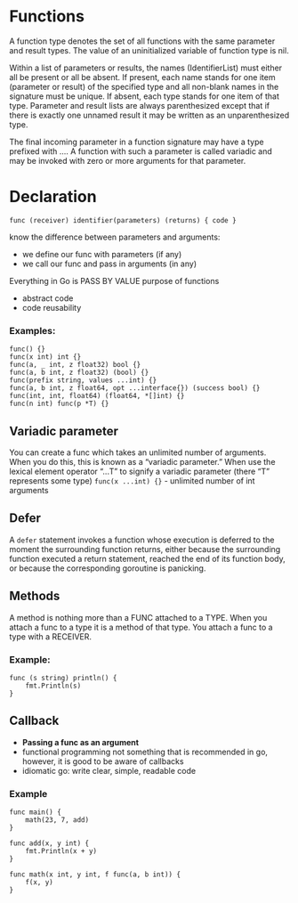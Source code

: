 # Functions

A function type denotes the set of all functions with the same parameter and result types. The value of an uninitialized variable of function type is nil.

Within a list of parameters or results, the names (IdentifierList) must either all be present or all be absent. If present, each name stands for one item (parameter or result) of the specified type and all non-blank names in the signature must be unique. If absent, each type stands for one item of that type. Parameter and result lists are always parenthesized except that if there is exactly one unnamed result it may be written as an unparenthesized type.

The final incoming parameter in a function signature may have a type prefixed with .... A function with such a parameter is called variadic and may be invoked with zero or more arguments for that parameter.

# Declaration


`func (receiver) identifier(parameters) (returns) { code }`
	
know the difference between parameters and arguments:
- we define our func with parameters (if any)
- we call our func and pass in arguments (in any)

Everything in Go is PASS BY VALUE purpose of functions
- abstract code
- code reusability

### Examples:

```
func() {}
func(x int) int {}
func(a, _ int, z float32) bool {}
func(a, b int, z float32) (bool) {}
func(prefix string, values ...int) {}
func(a, b int, z float64, opt ...interface{}) (success bool) {}
func(int, int, float64) (float64, *[]int) {}
func(n int) func(p *T) {}
```

## Variadic parameter

You can create a func which takes an unlimited number of arguments. When you do this, this is known as a “variadic parameter.” When use the lexical element operator “...T” to signify a variadic parameter (there “T” represents some type) `func(x ...int) {}` - unlimited number of int arguments

## Defer

A `defer` statement invokes a function whose execution is deferred to the moment the surrounding function returns, either because the surrounding function executed a return statement, reached the end of its function body, or because the corresponding goroutine is panicking.  

## Methods

A method is nothing more than a FUNC attached to a TYPE. When you attach a func to a type it is a method of that type. You attach a func to a type with a RECEIVER. 

### Example:

```
func (s string) println() {
    fmt.Println(s)
}
```

## Callback

- **Passing a func as an argument**
- functional programming not something that is recommended in go, however, it is good to be aware of callbacks
- idiomatic go: write clear, simple, readable code

### Example

```
func main() {
	math(23, 7, add)
}

func add(x, y int) {
	fmt.Println(x + y)
}

func math(x int, y int, f func(a, b int)) {
	f(x, y)
}
```

